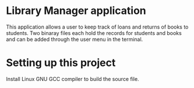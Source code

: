 # Library Manager application

 This application allows a user to keep track of loans and returns of books to students.
 Two binaray files each hold the records for students and books and can be added through the user menu in the terminal.



# Setting up this project

 Install Linux GNU GCC compiler to build the source file.